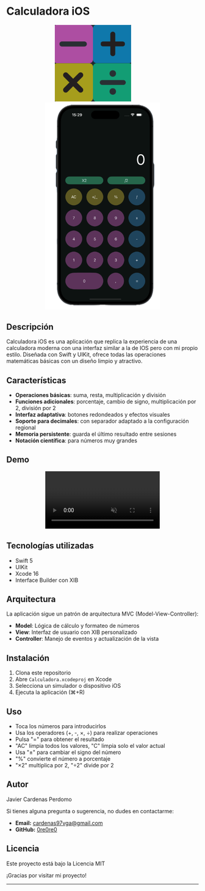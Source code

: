 # Calculadora iOS

<p align="center">
  <img src="Calculadora/Screenshots/icon.png" width="200" alt="Icono de la App" style="margin-right: 50px;">
  <img src="Calculadora/Screenshots/image.png" width="300" alt="Captura del iPhone">
</p>

##  Descripción

Calculadora iOS es una aplicación que replica la experiencia de una calculadora moderna con una interfaz similar a la de IOS pero con mi propio estilo. Diseñada con Swift y UIKit, ofrece todas las operaciones matemáticas básicas con un diseño limpio y atractivo.

##  Características

- **Operaciones básicas**: suma, resta, multiplicación y división
- **Funciones adicionales**: porcentaje, cambio de signo, multiplicación por 2, división por 2
- **Interfaz adaptativa**: botones redondeados y efectos visuales
- **Soporte para decimales**: con separador adaptado a la configuración regional
- **Memoria persistente**: guarda el último resultado entre sesiones
- **Notación científica**: para números muy grandes

##  Demo

<p align="center">
  <video src="Calculadora/Screenshots/GIF.mov" width="300" autoplay loop muted playsinline></video>
</p>

##  Tecnologías utilizadas

- Swift 5
- UIKit
- Xcode 16
- Interface Builder con XIB

##  Arquitectura

La aplicación sigue un patrón de arquitectura MVC (Model-View-Controller):

- **Model**: Lógica de cálculo y formateo de números
- **View**: Interfaz de usuario con XIB personalizado
- **Controller**: Manejo de eventos y actualización de la vista

##  Instalación

1. Clona este repositorio
2. Abre `Calculadora.xcodeproj` en Xcode
3. Selecciona un simulador o dispositivo iOS
4. Ejecuta la aplicación (⌘+R)

##  Uso

- Toca los números para introducirlos
- Usa los operadores (+, -, ×, ÷) para realizar operaciones
- Pulsa "=" para obtener el resultado
- "AC" limpia todos los valores, "C" limpia solo el valor actual
- Usa "±" para cambiar el signo del número
- "%" convierte el número a porcentaje
- "×2" multiplica por 2, "÷2" divide por 2

##  Autor

Javier Cardenas Perdomo

Si tienes alguna pregunta o sugerencia, no dudes en contactarme:

- **Email:** cardenas97vga@gmail.com
- **GitHub:** [0re0re0](https://github.com/0re0re0)

##  Licencia

Este proyecto está bajo la Licencia MIT


¡Gracias por visitar mi proyecto!

---
